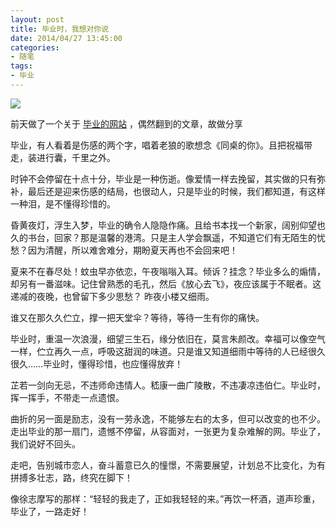 ```yaml
---
layout: post
title: 毕业时，我想对你说
date: 2014/04/27 13:45:00
categories: 
- 随笔
tags: 
- 毕业
---
```


![][1] 

前天做了一个关于 [毕业的网站](www.naaln.com/by) ，偶然翻到的文章，故做分享 

毕业，有人看着是伤感的两个字，唱着老狼的歌想念《同桌的你》。且把祝福带走，装进行囊，千里之外。

时钟不会停留在十点十分，毕业是一种伤逝。像爱情一样去挽留，其实做的只有弥补，最后还是迎来伤感的结局，也很动人，只是毕业的时候，我们都知道，有这样一种泪，是不懂得珍惜的。

昏黄夜灯，浮生入梦，毕业的确令人隐隐作痛。且给书本找一个新家，阔别仰望也久的书台，回家？那是温馨的港湾。只是主人学会飘遥，不知道它们有无陌生的忧愁？因为清醒，所以难舍难分，期盼夏天再也不会回来吧！

夏来不在春尽处！蚊虫早亦依恋，午夜嗡嗡入耳。倾诉？挂念？毕业多么的煽情，却另有一番滋味。记住曾熟悉的毛孔，然后《放心去飞》，夜应该属于不眠者。这递减的夜晚，也曾留下多少思愁？ 昨夜小楼又细雨。

谁又在那久久伫立，撑一把天堂伞？等待，等待一生有你的痛快。

毕业时，重温一次浪漫，细望三生石，缘分依旧在，莫言朱颜改。幸福可以像空气一样，伫立再久一点，呼吸这甜润的味道。只是谁又知道细雨中等待的人已经很久很久……毕业时，懂得珍惜，也应懂得放弃！

芷若一剑向无忌，不违师命违情人。嵇康一曲广陵散，不违凄凉违伯仁。毕业时，挥一挥手，不带走一点遗恨。

曲折的另一面是励志，没有一劳永逸，不能够左右的太多，但可以改变的也不少。走出毕业的那一扇门，遗憾不停留，从容面对，一张更为复杂难解的网。毕业了，我们说好不回头。

走吧，告别城市恋人，奋斗蓄意已久的憧憬，不需要展望，计划总不比变化，为有拼搏多壮志，路，终究在脚下！

像徐志摩写的那样：“轻轻的我走了，正如我轻轻的来。”再饮一杯酒，道声珍重，毕业了，一路走好！

[1]: https://ww3.sinaimg.cn/large/006tNc79gw1f510tiy73kj311y0o50yt
